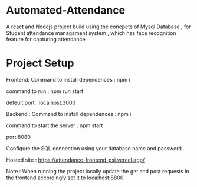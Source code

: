 # Automated-Attendance

A react and Nodejs project build using the concpets of Mysql Database , for Student attendance managament system , which has face recognition feature for capturing attendance

# Project Setup

Frontend:
Command to install dependences :
npm i

command to run :
npm run start

defeult port :
localhost:3000

Backend :
Command to install dependences :
npm i

command to start the server :
npm start

port:8080

Configure the SQL connection using your database name and password

Hosted site : https://attendance-frontend-psi.vercel.app/

Note : When running the project locally update the get and post requests in the frontend accordingly
set it to localhost:8800
